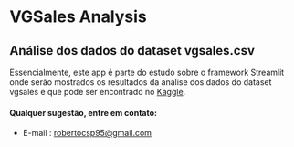 # VGSales Analysis

## Análise dos dados do dataset vgsales.csv

Essencialmente, este app é parte do estudo sobre o framework Streamlit onde serão mostrados os resultados da análise dos dados do dataset vgsales e que pode ser encontrado no [Kaggle](https://www.kaggle.com/kedokedokedo/vgsales).


#### Qualquer sugestão, entre em contato:
- E-mail : <robertocsp95@gmail.com>